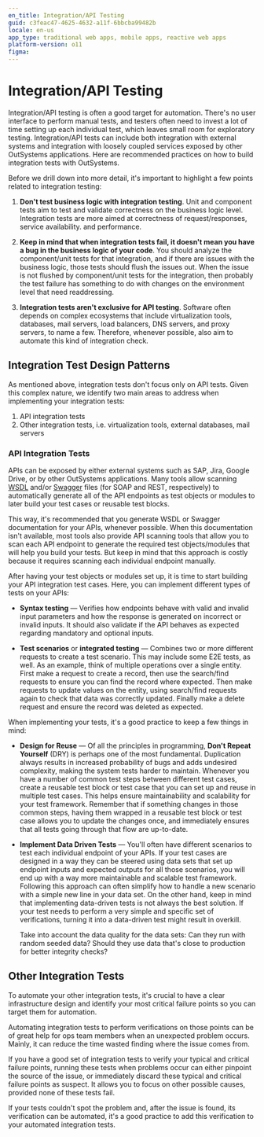 ```yaml
---
en_title: Integration/API Testing
guid: c3feac47-4625-4632-a11f-6bbcba99482b
locale: en-us
app_type: traditional web apps, mobile apps, reactive web apps
platform-version: o11
figma:
---
```


# Integration/API Testing

Integration/API testing is often a good target for automation. There's no user interface to perform manual tests, and testers often need to invest a lot of time setting up each individual test, which leaves small room for exploratory testing. Integration/API tests can include both integration with external systems and integration with loosely coupled services exposed by other OutSystems applications. Here are recommended practices on how to build integration tests with OutSystems.

Before we drill down into more detail, it's important to highlight a few points related to integration testing: 

1. **Don't test business logic with integration testing**. Unit and component tests aim to test and validate correctness on the business logic level. Integration tests are more aimed at correctness of request/responses, service availability. and performance.

1. **Keep in mind that when integration tests fail, it doesn't mean you have a bug in the business logic of your code**. You should analyze the component/unit tests for that integration, and if there are issues with the business logic, those tests should flush the issues out. When the issue is not flushed by component/unit tests for the integration, then probably the test failure has something to do with changes on the environment level that need readdressing.

1. **Integration tests aren't exclusive for API testing**. Software often depends on complex ecosystems that include virtualization tools, databases, mail servers, load balancers, DNS servers, and proxy servers, to name a few. Therefore, whenever possible, also aim to automate this kind of integration check.

## Integration Test Design Patterns

As mentioned above, integration tests don't focus only on API tests. Given this complex nature, we identify two main areas to address when implementing your integration tests:

1. API integration tests 
1. Other integration tests, i.e. virtualization tools, external databases, mail servers 

### API Integration Tests 

APIs can be exposed by either external systems such as SAP, Jira, Google Drive, or by other OutSystems applications. Many tools allow scanning [WSDL](https://www.w3.org/TR/2001/NOTE-wsdl-20010315) and/or [Swagger](https://swagger.io/docs/specification/about/) files (for SOAP and REST, respectively) to automatically generate all of the API endpoints as test objects or modules to later build your test cases or reusable test blocks.

This way, it's recommended that you generate WSDL or Swagger documentation for your APIs, whenever possible. When this documentation isn't available, most tools also provide API scanning tools that allow you to scan each API endpoint to generate the required test objects/modules that will help you build your tests. But keep in mind that this approach is costly because it requires scanning each individual endpoint manually.

After having your test objects or modules set up, it is time to start building your API integration test cases. Here, you can implement different types of tests on your APIs: 

* **Syntax testing** — Verifies how endpoints behave with valid and invalid input parameters and how the response is generated on incorrect or invalid inputs. It should also validate if the API behaves as expected regarding mandatory and optional inputs.

* **Test scenarios** or **integrated testing** — Combines two or more different requests to create a test scenario. This may include some E2E tests, as well. As an example, think of multiple operations over a single entity. First make a request to create a record, then use the search/find requests to ensure you can find the record where expected. Then make requests to update values on the entity, using search/find requests again to check that data was correctly updated. Finally make a delete request and ensure the record was deleted as expected.

When implementing your tests, it's a good practice to keep a few things in mind:

* **Design for Reuse** — Of all the principles in programming, **Don't Repeat Yourself** (DRY) is perhaps one of the most fundamental. Duplication always results in increased probability of bugs and adds undesired complexity, making the system tests harder to maintain. Whenever you have a number of common test steps between different test cases, create a reusable test block or test case that you can set up and reuse in multiple test cases. This helps  ensure maintainability and scalability for your test framework. Remember that if something changes in those common steps, having them wrapped in a reusable test block or test case allows you to update the changes once, and immediately ensures that all tests going through that flow are up-to-date. 

* **Implement Data Driven Tests** — You'll often have different scenarios to test each individual endpoint of your APIs. If your test cases are designed in a way they can be steered using data sets that set up endpoint inputs and expected outputs for all those scenarios, you will end up with a way more maintainable and scalable test framework. Following this approach can often simplify how to handle a new scenario with a simple new line in your data set. On the other hand, keep in mind that implementing data-driven tests is not always the best solution. If your test needs to perform a very simple and specific set of verifications, turning it into a data-driven test might result in overkill.

    Take into account the data quality for the data sets: Can they run with random seeded data? Should they use data that's close to production for better integrity checks?

## Other Integration Tests 

To automate your other integration tests, it's crucial to have a clear infrastructure design and identify your most critical failure points so you can target them for automation.

Automating integration tests to perform verifications on those points can be of great help for ops team members when an unexpected problem occurs. Mainly, it can reduce the time wasted finding where the issue comes from.

If you have a good set of integration tests to verify your typical and critical failure points, running these tests when problems occur can either pinpoint the source of the issue, or immediately discard these typical and critical failure points as suspect. It allows you to focus on other possible causes, provided none of these tests fail.

If your tests couldn't spot the problem and, after the issue is found, its verification can be automated, it's a good practice to add this verification to your automated integration tests. 
